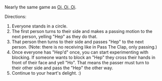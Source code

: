 Nearly the same game as [Oi, Oi, Oi](https://github.com/pamelafox/improvlists/wiki/Game:-Oi,-Oi,-Oi,-Steady!).

Directions:
1. Everyone stands in a circle.
2. The first person turns to their side and makes a passing motion to the next person, yelling "Hep" as they do that.
3. That person then turns to their side and passes "Hep" to the next person. (Note: there is no receiving like in Pass The Clap, only passing.)
4. Once everyone has "Hep'd" once, you can start experimenting with blocking. If someone wants to block an "Hep" they cross their hands in front of their face and yell "Ho". That means the passer must turn to their other side and pass the "Hep" the other way.
6. Continue to your heart's delight. :)

